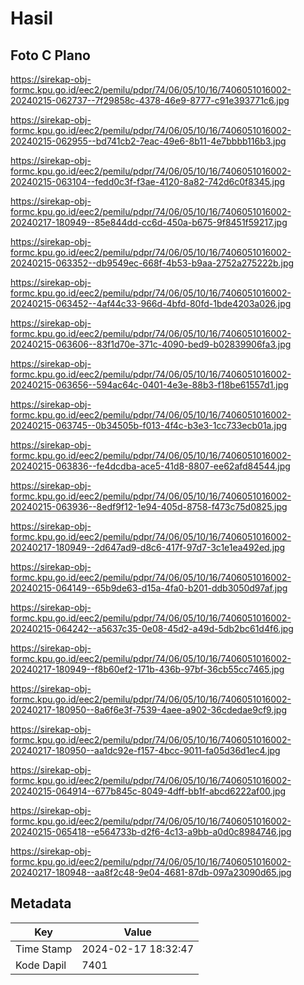 # Hasil

## Foto C Plano

https://sirekap-obj-formc.kpu.go.id/eec2/pemilu/pdpr/74/06/05/10/16/7406051016002-20240215-062737--7f29858c-4378-46e9-8777-c91e393771c6.jpg

https://sirekap-obj-formc.kpu.go.id/eec2/pemilu/pdpr/74/06/05/10/16/7406051016002-20240215-062955--bd741cb2-7eac-49e6-8b11-4e7bbbb116b3.jpg

https://sirekap-obj-formc.kpu.go.id/eec2/pemilu/pdpr/74/06/05/10/16/7406051016002-20240215-063104--fedd0c3f-f3ae-4120-8a82-742d6c0f8345.jpg

https://sirekap-obj-formc.kpu.go.id/eec2/pemilu/pdpr/74/06/05/10/16/7406051016002-20240217-180949--85e844dd-cc6d-450a-b675-9f8451f59217.jpg

https://sirekap-obj-formc.kpu.go.id/eec2/pemilu/pdpr/74/06/05/10/16/7406051016002-20240215-063352--db9549ec-668f-4b53-b9aa-2752a275222b.jpg

https://sirekap-obj-formc.kpu.go.id/eec2/pemilu/pdpr/74/06/05/10/16/7406051016002-20240215-063452--4af44c33-966d-4bfd-80fd-1bde4203a026.jpg

https://sirekap-obj-formc.kpu.go.id/eec2/pemilu/pdpr/74/06/05/10/16/7406051016002-20240215-063606--83f1d70e-371c-4090-bed9-b02839906fa3.jpg

https://sirekap-obj-formc.kpu.go.id/eec2/pemilu/pdpr/74/06/05/10/16/7406051016002-20240215-063656--594ac64c-0401-4e3e-88b3-f18be61557d1.jpg

https://sirekap-obj-formc.kpu.go.id/eec2/pemilu/pdpr/74/06/05/10/16/7406051016002-20240215-063745--0b34505b-f013-4f4c-b3e3-1cc733ecb01a.jpg

https://sirekap-obj-formc.kpu.go.id/eec2/pemilu/pdpr/74/06/05/10/16/7406051016002-20240215-063836--fe4dcdba-ace5-41d8-8807-ee62afd84544.jpg

https://sirekap-obj-formc.kpu.go.id/eec2/pemilu/pdpr/74/06/05/10/16/7406051016002-20240215-063936--8edf9f12-1e94-405d-8758-f473c75d0825.jpg

https://sirekap-obj-formc.kpu.go.id/eec2/pemilu/pdpr/74/06/05/10/16/7406051016002-20240217-180949--2d647ad9-d8c6-417f-97d7-3c1e1ea492ed.jpg

https://sirekap-obj-formc.kpu.go.id/eec2/pemilu/pdpr/74/06/05/10/16/7406051016002-20240215-064149--65b9de63-d15a-4fa0-b201-ddb3050d97af.jpg

https://sirekap-obj-formc.kpu.go.id/eec2/pemilu/pdpr/74/06/05/10/16/7406051016002-20240215-064242--a5637c35-0e08-45d2-a49d-5db2bc61d4f6.jpg

https://sirekap-obj-formc.kpu.go.id/eec2/pemilu/pdpr/74/06/05/10/16/7406051016002-20240217-180949--f8b60ef2-171b-436b-97bf-36cb55cc7465.jpg

https://sirekap-obj-formc.kpu.go.id/eec2/pemilu/pdpr/74/06/05/10/16/7406051016002-20240217-180950--8a6f6e3f-7539-4aee-a902-36cdedae9cf9.jpg

https://sirekap-obj-formc.kpu.go.id/eec2/pemilu/pdpr/74/06/05/10/16/7406051016002-20240217-180950--aa1dc92e-f157-4bcc-9011-fa05d36d1ec4.jpg

https://sirekap-obj-formc.kpu.go.id/eec2/pemilu/pdpr/74/06/05/10/16/7406051016002-20240215-064914--677b845c-8049-4dff-bb1f-abcd6222af00.jpg

https://sirekap-obj-formc.kpu.go.id/eec2/pemilu/pdpr/74/06/05/10/16/7406051016002-20240215-065418--e564733b-d2f6-4c13-a9bb-a0d0c8984746.jpg

https://sirekap-obj-formc.kpu.go.id/eec2/pemilu/pdpr/74/06/05/10/16/7406051016002-20240217-180948--aa8f2c48-9e04-4681-87db-097a23090d65.jpg


## Metadata

| Key        | Value               |
| ---------- | ------------------- |
| Time Stamp | 2024-02-17 18:32:47 |
| Kode Dapil | 7401                |



